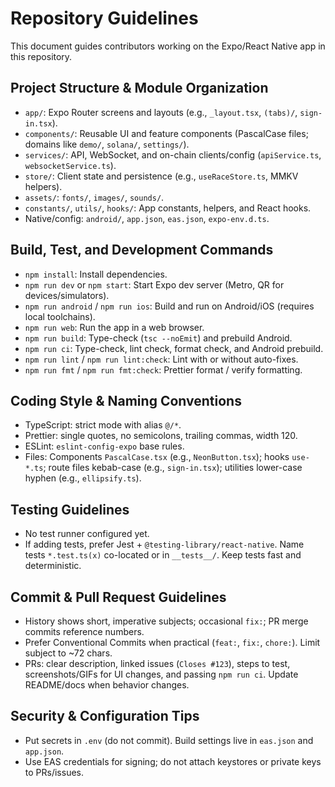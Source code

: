 # Repository Guidelines

This document guides contributors working on the Expo/React Native app in this repository.

## Project Structure & Module Organization
- `app/`: Expo Router screens and layouts (e.g., `_layout.tsx`, `(tabs)/`, `sign-in.tsx`).
- `components/`: Reusable UI and feature components (PascalCase files; domains like `demo/`, `solana/`, `settings/`).
- `services/`: API, WebSocket, and on-chain clients/config (`apiService.ts`, `websocketService.ts`).
- `store/`: Client state and persistence (e.g., `useRaceStore.ts`, MMKV helpers).
- `assets/`: `fonts/`, `images/`, `sounds/`.
- `constants/`, `utils/`, `hooks/`: App constants, helpers, and React hooks.
- Native/config: `android/`, `app.json`, `eas.json`, `expo-env.d.ts`.

## Build, Test, and Development Commands
- `npm install`: Install dependencies.
- `npm run dev` or `npm start`: Start Expo dev server (Metro, QR for devices/simulators).
- `npm run android` / `npm run ios`: Build and run on Android/iOS (requires local toolchains).
- `npm run web`: Run the app in a web browser.
- `npm run build`: Type-check (`tsc --noEmit`) and prebuild Android.
- `npm run ci`: Type-check, lint check, format check, and Android prebuild.
- `npm run lint` / `npm run lint:check`: Lint with or without auto-fixes.
- `npm run fmt` / `npm run fmt:check`: Prettier format / verify formatting.

## Coding Style & Naming Conventions
- TypeScript: strict mode with alias `@/*`.
- Prettier: single quotes, no semicolons, trailing commas, width 120.
- ESLint: `eslint-config-expo` base rules.
- Files: Components `PascalCase.tsx` (e.g., `NeonButton.tsx`); hooks `use-*.ts`; route files kebab-case (e.g., `sign-in.tsx`); utilities lower-case hyphen (e.g., `ellipsify.ts`).

## Testing Guidelines
- No test runner configured yet.
- If adding tests, prefer Jest + `@testing-library/react-native`. Name tests `*.test.ts(x)` co-located or in `__tests__/`. Keep tests fast and deterministic.

## Commit & Pull Request Guidelines
- History shows short, imperative subjects; occasional `fix:`; PR merge commits reference numbers.
- Prefer Conventional Commits when practical (`feat:`, `fix:`, `chore:`). Limit subject to ~72 chars.
- PRs: clear description, linked issues (`Closes #123`), steps to test, screenshots/GIFs for UI changes, and passing `npm run ci`. Update README/docs when behavior changes.

## Security & Configuration Tips
- Put secrets in `.env` (do not commit). Build settings live in `eas.json` and `app.json`.
- Use EAS credentials for signing; do not attach keystores or private keys to PRs/issues.

